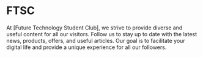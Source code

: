 # FTSC
At [Future Technology Student Club], we strive to provide diverse and useful content for all our visitors. Follow us to stay up to date with the latest news, products, offers, and useful articles. Our goal is to facilitate your digital life and provide a unique experience for all our followers.
